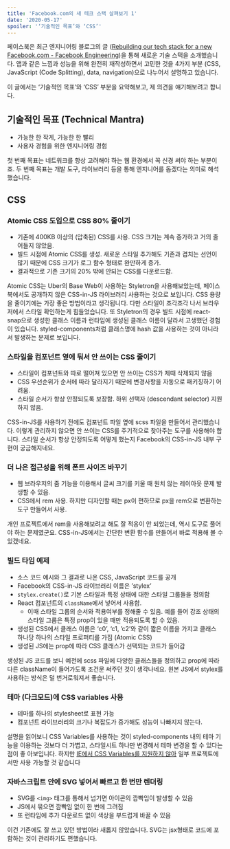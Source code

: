 ```yaml
---
title: 'Facebook.com의 새 테크 스택 살펴보기 1'
date: '2020-05-17'
spoiler: '‘기술적인 목표’와 ‘CSS’'
---
```


페이스북은 최근 엔지니어링 블로그의 글 ([Rebuilding our tech stack for a new Facebook.com - Facebook Engineering](https://engineering.fb.com/web/facebook-redesign/))을 통해 새로운 기술 스택을 소개했습니다. 앱과 같은 느낌과 성능을 위해 완전히 재작성하면서 고민한 것을 4가지 부분 (CSS, JavaScript (Code Splitting), data, navigation)으로 나누어서 설명하고 있습니다.

이 글에서는 ‘기술적인 목표’와 ‘CSS’ 부분을 요약해보고, 제 의견을 얘기해보려고 합니다.

## 기술적인 목표 (Technical Mantra)

- 가능한 한 작게, 가능한 한 빨리
- 사용자 경험을 위한 엔지니어링 경험

첫 번째 목표는 네트워크를 항상 고려해야 하는 웹 환경에서 꼭 신경 써야 하는 부분이죠. 두 번째 목표는 개발 도구, 라이브러리 등을 통해 엔지니어를 돕겠다는 의미로 해석했습니다.

## CSS

### Atomic CSS 도입으로 CSS 80% 줄이기

- 기존에 400KB 이상의 (압축된) CSS를 사용. CSS 크기는 계속 증가하고 거의 줄어들지 않았음.
- 빌드 시점에 Atomic CSS를 생성. 새로운 스타일 추가해도 기존과 겹치는 선언이 많기 때문에 CSS 크기가 로그 함수 형태로 완만하게 증가.
- 결과적으로 기존 크기의 20% 밖에 안되는 CSS를 다운로드함.

Atomic CSS는 Uber의 Base Web이 사용하는 Styletron을 사용해보았는데, 페이스북에서도 공개하지 않은 CSS-in-JS 라이브러리 사용하는 것으로 보입니다. CSS 용량을 줄이기에는 가장 좋은 방법이라고 생각됩니다. 다만 스타일이 조각조각 나서 브라우저에서 스타일 확인하는게 힘들었습니다. 또 Styletron의 경우 빌드 시점에 react-snap으로 생성한 클래스 이름과 런타임에 생성된 클래스 이름이 달라서 고생했던 경험이 있습니다. styled-components처럼 클래스명에 hash 값을 사용하는 것이 아니라서 발생하는 문제로 보입니다.

### 스타일을 컴포넌트 옆에 둬서 안 쓰이는 CSS 줄이기

- 스타일이 컴포넌트와 따로 떨어져 있으면 안 쓰이는 CSS가 제때 삭제되지 않음
- CSS 우선순위가 순서에 따라 달라지기 때문에 변경사항을 자동으로 패키징하기 어려움.
- 스타일 순서가 항상 안정되도록 보장함. 하위 선택자 (descendant selector) 지원하지 않음.

CSS-in-JS를 사용하기 전에도 컴포넌트 파일 옆에 scss 파일을 만들어서 관리했습니다. 이렇게 관리하지 않으면 안 쓰이는 CSS를 주기적으로 찾아주는 도구를 사용해야 합니다. 스타일 순서가 항상 안정되도록 어떻게 했는지 Facebook의 CSS-in-JS 내부 구현이 궁금해지네요.

### 더 나은 접근성을 위해 폰트 사이즈 바꾸기

- 웹 브라우저의 줌 기능을 이용해서 글씨 크기를 키울 때 원치 않는 레이아웃 문제 발생할 수 있음.
- CSS에서 rem 사용. 하지만 디자인할 때는 px이 편하므로 px을 rem으로 변환하는 도구 만들어서 사용.

개인 프로젝트에서 rem을 사용해보려고 해도 잘 적응이 안 되었는데, 역시 도구로 풀어야 하는 문제였군요. CSS-in-JS에서는 간단한 변환 함수를 만들어서 바로 적용해 볼 수 있겠네요.

### 빌드 타임 예제

- 소스 코드 예시와 그 결과로 나온 CSS, JavaScript 코드를 공개
- Facebook의 CSS-in-JS 라이브러리 이름은 ’stylex’
- `stylex.create()`로 기본 스타일과 특정 상태에 대한 스타일 그룹들을 정의함
- React 컴포넌트의 `className`에서 넣어서 사용함.
  - 이때 스타일 그룹의 순서와 적용여부를 정해줄 수 있음. 예를 들어 강조 상태의 스타일 그룹은 특정 prop이 있을 때만 적용되도록 할 수 있음.
- 생성된 CSS에서 클래스 이름은 ‘c0’, ‘c1, ’c2’와 같이 짧은 이름을 가지고 클래스 하나당 하나의 스타일 프로퍼티를 가짐 (Atomic CSS)
- 생성된 JS에는 prop에 따라 CSS 클래스가 선택되는 코드가 들어감

생성된 JS 코드를 보니 예전에 scss 파일에 다양한 클래스들을 정의하고 prop에 따라 다른 className이 들어가도록 조건문 써주던 것이 생각나네요. 원본 JS에서 stylex를 사용하는 방식은 덜 번거로워져서 좋습니다.

### 테마 (다크모드)에 CSS variables 사용

- 테마를 하나의 stylesheet로 표현 가능
- 컴포넌트 라이브러리의 크기나 복잡도가 증가해도 성능이 나빠지지 않는다.

설명을 읽어보니 CSS Variables를 사용하는 것이 styled-components 내의 테마 기능을 이용하는 것보다 더 가볍고, 스타일시트 하나만 변경해서 테마 변경을 할 수 있다는 점이 좋 아보입니다. 하지만 [IE에서 CSS Variables를 지원하지 않아](https://caniuse.com/#feat=css-variables) 일부 프로젝트에서만 사용 가능할 것 같습니다

### 자바스크립트 안에 SVG 넣어서 빠르고 한 번만 렌더링

- SVG를 `<img>` 태그를 통해서 넘기면 아이콘의 깜빡임이 발생할 수 있음
- JS에서 묶으면 깜빡임 없이 한 번에 그려짐
- 또 런타임에 추가 다운로드 없이 색상을 부드럽게 바꿀 수 있음

이건 기존에도 잘 쓰고 있던 방법이라 새롭지 않았습니다. SVG는 jsx형태로 코드에 포함하는 것이 관리하기도 편했습니다.
